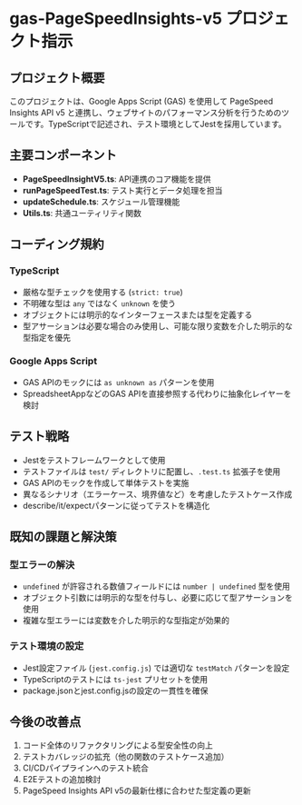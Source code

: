 # gas-PageSpeedInsights-v5 プロジェクト指示

## プロジェクト概要
このプロジェクトは、Google Apps Script (GAS) を使用して PageSpeed Insights API v5 と連携し、ウェブサイトのパフォーマンス分析を行うためのツールです。TypeScriptで記述され、テスト環境としてJestを採用しています。

## 主要コンポーネント
- **PageSpeedInsightV5.ts**: API連携のコア機能を提供
- **runPageSpeedTest.ts**: テスト実行とデータ処理を担当
- **updateSchedule.ts**: スケジュール管理機能
- **Utils.ts**: 共通ユーティリティ関数

## コーディング規約

### TypeScript
- 厳格な型チェックを使用する (`strict: true`)
- 不明確な型は `any` ではなく `unknown` を使う
- オブジェクトには明示的なインターフェースまたは型を定義する
- 型アサーションは必要な場合のみ使用し、可能な限り変数を介した明示的な型指定を優先

### Google Apps Script
- GAS APIのモックには `as unknown as` パターンを使用
- SpreadsheetAppなどのGAS APIを直接参照する代わりに抽象化レイヤーを検討

## テスト戦略
- Jestをテストフレームワークとして使用
- テストファイルは `test/` ディレクトリに配置し、`.test.ts` 拡張子を使用
- GAS APIのモックを作成して単体テストを実施
- 異なるシナリオ（エラーケース、境界値など）を考慮したテストケース作成
- describe/it/expectパターンに従ってテストを構造化

## 既知の課題と解決策

### 型エラーの解決
- `undefined` が許容される数値フィールドには `number | undefined` 型を使用
- オブジェクト引数には明示的な型を付与し、必要に応じて型アサーションを使用
- 複雑な型エラーには変数を介した明示的な型指定が効果的

### テスト環境の設定
- Jest設定ファイル (`jest.config.js`) では適切な `testMatch` パターンを設定
- TypeScriptのテストには `ts-jest` プリセットを使用
- package.jsonとjest.config.jsの設定の一貫性を確保

## 今後の改善点
1. コード全体のリファクタリングによる型安全性の向上
2. テストカバレッジの拡充（他の関数のテストケース追加）
3. CI/CDパイプラインへのテスト統合
4. E2Eテストの追加検討
5. PageSpeed Insights API v5の最新仕様に合わせた型定義の更新
